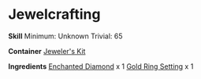 <!-- TITLE: Gold Diamond Ring -->
<!-- SUBTITLE:  -->
# Jewelcrafting
**Skill**
Minimum: Unknown
Trivial: 65

**Container**
[Jeweler's Kit](jewelers-kit)

**Ingredients**
[Enchanted Diamond](enchanted-diamond) x 1
[Gold Ring Setting](gold-ring-setting) x 1